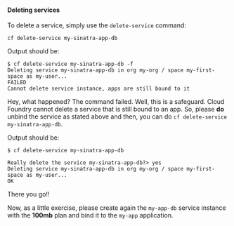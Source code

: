 #### Deleting services

To delete a service, simply use the `delete-service` command:

```
cf delete-service my-sinatra-app-db
```

Output should be:

```
$ cf delete-service my-sinatra-app-db -f
Deleting service my-sinatra-app-db in org my-org / space my-first-space as my-user...
FAILED
Cannot delete service instance, apps are still bound to it
```

Hey, what happened? The command failed. Well, this is a safeguard. Cloud Foundry cannot delete a service that is still bound to an app. So, please **do** unbind the service as stated above and then, you can do `cf delete-service my-sinatra-app-db`.

Output should be:

```
$ cf delete-service my-sinatra-app-db

Really delete the service my-sinatra-app-db?> yes
Deleting service my-sinatra-app-db in org my-org / space my-first-space as my-user...
OK
```

There you go!!

Now, as a little exercise, please create again the `my-app-db` service instance with the **100mb** plan and bind it to the `my-app` application.
